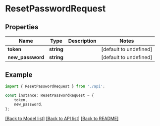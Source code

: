# ResetPasswordRequest


## Properties

Name | Type | Description | Notes
------------ | ------------- | ------------- | -------------
**token** | **string** |  | [default to undefined]
**new_password** | **string** |  | [default to undefined]

## Example

```typescript
import { ResetPasswordRequest } from './api';

const instance: ResetPasswordRequest = {
    token,
    new_password,
};
```

[[Back to Model list]](../README.md#documentation-for-models) [[Back to API list]](../README.md#documentation-for-api-endpoints) [[Back to README]](../README.md)
